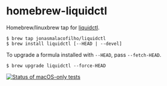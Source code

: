 # homebrew-liquidctl

Homebrew/linuxbrew tap for [liquidctl](https://github.com/jonasmalacofilho/liquidctl).

```
$ brew tap jonasmalacofilho/liquidctl
$ brew install liquidctl [--HEAD | --devel]
```

To upgrade a formula installed with `--HEAD`, pass `--fetch-HEAD`.

```
$ brew upgrade liquidctl --force-HEAD
```

[![Status of macOS-only tests](https://github.com/jonasmalacofilho/homebrew-liquidctl/workflows/macOS%20only/badge.svg)](https://github.com/jonasmalacofilho/homebrew-liquidctl/commits/clean-up-for-homebrew-core)
